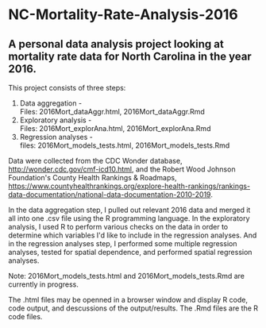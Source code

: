 # NC-Mortality-Rate-Analysis-2016
## A personal data analysis project looking at mortality rate data for North Carolina in the year 2016.

This project consists of three steps:
1. Data aggregation -  
   Files: 2016Mort_dataAggr.html, 2016Mort_dataAggr.Rmd
2. Exploratory analysis -  
   Files: 2016Mort_explorAna.html, 2016Mort_explorAna.Rmd
3. Regression analyses -  
   files: 2016Mort_models_tests.html, 2016Mort_models_tests.Rmd

Data were collected from the CDC Wonder database, http://wonder.cdc.gov/cmf-icd10.html, and the Robert Wood Johnson Foundation's County Health Rankings & Roadmaps, https://www.countyhealthrankings.org/explore-health-rankings/rankings-data-documentation/national-data-documentation-2010-2019.

In the data aggregation step, I pulled out relevant 2016 data and merged it all into one .csv file using the R programming language. In the exploratory analysis, I used R to perform various checks on the data in order to determine which variables I'd like to include in the regression analyses. And in the regression analyses step, I performed some multiple regression analyses, tested for spatial dependence, and performed spatial regression analyses.

Note: 2016Mort_models_tests.html and 2016Mort_models_tests.Rmd are currently in progress.

The .html files may be openned in a browser window and display R code, code output, and descussions of the output/results. The .Rmd files are the R code files.
